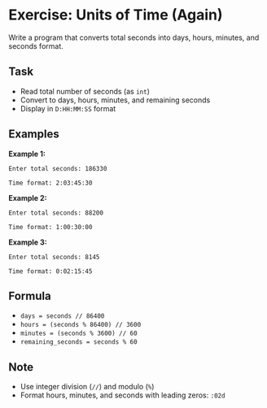 # Exercise: Units of Time (Again)

Write a program that converts total seconds into days, hours, minutes, and seconds format.

## Task
- Read total number of seconds (as `int`)
- Convert to days, hours, minutes, and remaining seconds
- Display in `D:HH:MM:SS` format

## Examples
**Example 1:**
```
Enter total seconds: 186330
```
```
Time format: 2:03:45:30
```

**Example 2:**
```
Enter total seconds: 88200
```
```
Time format: 1:00:30:00
```

**Example 3:**
```
Enter total seconds: 8145
```
```
Time format: 0:02:15:45
```

## Formula
- `days = seconds // 86400`
- `hours = (seconds % 86400) // 3600`
- `minutes = (seconds % 3600) // 60`  
- `remaining_seconds = seconds % 60`

## Note
- Use integer division (`//`) and modulo (`%`)
- Format hours, minutes, and seconds with leading zeros: `:02d`